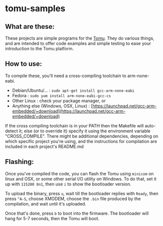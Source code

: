 # tomu-samples

## What are these:

These projects are simple programs for the [Tomu](http://tomu.im). They do
various things, and are intended to offer code examples and simple testing to
ease your introduction to the Tomu platform.

## How to use:

To compile these, you'll need a cross-compiling toolchain to arm-none-eabi.

 - Debian/Ubuntu/... : `sudo apt-get install gcc-arm-none-eabi`
 - Fedora : `sudo yum install arm-none-eabi-gcc-cs`
 - Other Linux : check your package manager, or
 - Anything else (Windows, OSX, Linux) : [https://launchpad.net/gcc-arm-embedded/+download](https://launchpad.net/gcc-arm-embedded/+download)

 If the cross compiling toolchain is in your PATH then the Makefile will
 auto-detect it; else (or to override it) specify it using the environment
 variable "CROSS_COMPILE".
 There might be additional dependencies, depending on which specific project
 you're using, and the instructions for compilation are included in each
 project's README.md


## Flashing:

Once you've compiled the code, you can flash the Tomu using `minicom` on linux
and OSX, or some other serial I/O utility on Windows. To do that, set it up with
`115200 8n1`, then use `i` to show the bootloader version.

To upload the binary, press `u`, wait till the bootloader replies with `Ready`,
then press `^A-S`, choose XMODEM, choose the `.bin` file produced by the
compilation, and wait until it's uploaded.

Once that's done, press `b` to boot into the firmware. The bootloader will hang
for 5-7 seconds, then the Tomu will boot.
